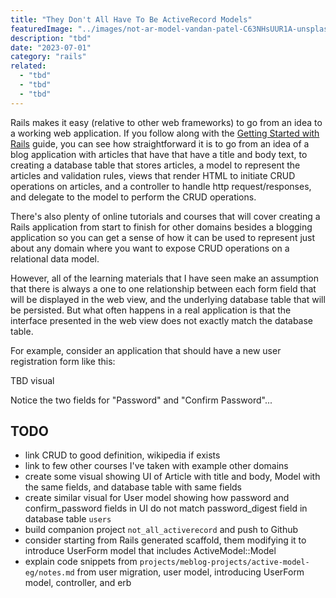 ```yaml
---
title: "They Don't All Have To Be ActiveRecord Models"
featuredImage: "../images/not-ar-model-vandan-patel-C63NHsUUR1A-unsplash.jpg"
description: "tbd"
date: "2023-07-01"
category: "rails"
related:
  - "tbd"
  - "tbd"
  - "tbd"
---
```


Rails makes it easy (relative to other web frameworks) to go from an idea to a working web application. If you follow along with the [Getting Started with Rails](https://guides.rubyonrails.org/getting_started.html) guide, you can see how straightforward it is to go from an idea of a blog application with articles that have that have a title and body text, to creating a database table that stores articles, a model to represent the articles and validation rules, views that render HTML to initiate CRUD operations on articles, and a controller to handle http request/responses, and delegate to the model to perform the CRUD operations.

There's also plenty of online tutorials and courses that will cover creating a Rails application from start to finish for other domains besides a blogging application so you can get a sense of how it can be used to represent just about any domain where you want to expose CRUD operations on a relational data model.

However, all of the learning materials that I have seen make an assumption that there is always a one to one relationship between each form field that will be displayed in the web view, and the underlying database table that will be persisted. But what often happens in a real application is that the interface presented in the web view does not exactly match the database table.

For example, consider an application that should have a new user registration form like this:

TBD visual

Notice the two fields for "Password" and "Confirm Password"...

## TODO
* link CRUD to good definition, wikipedia if exists
* link to few other courses I've taken with example other domains
* create some visual showing UI of Article with title and body, Model with the same fields, and database table with same fields
* create similar visual for User model showing how password and confirm_password fields in UI do not match password_digest field in database table `users`
* build companion project `not_all_activerecord` and push to Github
* consider starting from Rails generated scaffold, them modifying it to introduce UserForm model that includes ActiveModel::Model
* explain code snippets from `projects/meblog-projects/active-model-eg/notes.md` from user migration, user model, introducing UserForm model, controller, and erb
